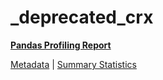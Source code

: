 # _deprecated_crx

[**Pandas Profiling Report**](https://epistasislab.github.io/pmlb/profile/_deprecated_crx.html)

[Metadata](metadata.yaml) | [Summary Statistics](summary_stats.tsv)

